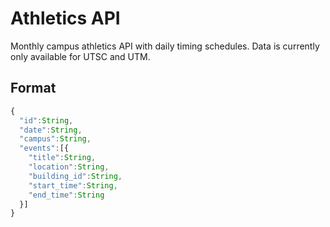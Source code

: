 # Athletics API

Monthly campus athletics API with daily timing schedules. Data is currently only available for UTSC and UTM.

## Format

```js
{
  "id":String,
  "date":String,
  "campus":String,
  "events":[{
    "title":String,
    "location":String,
    "building_id":String,
    "start_time":String,
    "end_time":String
  }]
}
```
